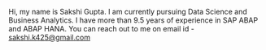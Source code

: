 Hi, my name is Sakshi Gupta. I am currently pursuing Data Science and Business Analytics. I have more than 9.5 years of experience in SAP ABAP and ABAP HANA.
You can reach out to me on email id - sakshi.k425@gmail.com

<!---
sakshi1989/sakshi1989 is a ✨ special ✨ repository because its `README.md` (this file) appears on your GitHub profile.
You can click the Preview link to take a look at your changes.
--->
